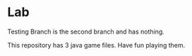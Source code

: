 # Lab

Testing Branch is the second branch and has nothing.

This repository has 3 java game files.
Have fun playing them.